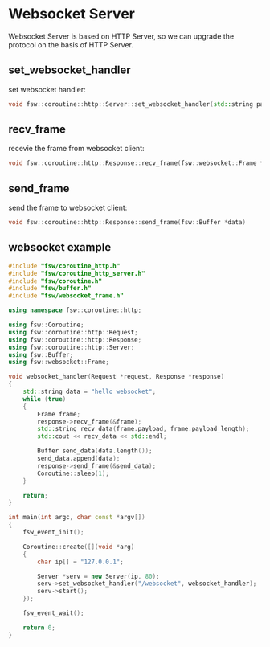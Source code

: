 # Websocket Server

Websocket Server is based on HTTP Server, so we can upgrade the protocol on the basis of HTTP Server.

## set_websocket_handler

set websocket handler:

```cpp
void fsw::coroutine::http::Server::set_websocket_handler(std::string pattern, on_accept_handler fn)
```

## recv_frame

recevie the frame from websocket client:

```cpp
void fsw::coroutine::http::Response::recv_frame(fsw::websocket::Frame *frame)
```

## send_frame

send the frame to websocket client:

```cpp
void fsw::coroutine::http::Response::send_frame(fsw::Buffer *data)
```

## websocket example

```cpp
#include "fsw/coroutine_http.h"
#include "fsw/coroutine_http_server.h"
#include "fsw/coroutine.h"
#include "fsw/buffer.h"
#include "fsw/websocket_frame.h"

using namespace fsw::coroutine::http;

using fsw::Coroutine;
using fsw::coroutine::http::Request;
using fsw::coroutine::http::Response;
using fsw::coroutine::http::Server;
using fsw::Buffer;
using fsw::websocket::Frame;

void websocket_handler(Request *request, Response *response)
{
    std::string data = "hello websocket";
    while (true)
    {
        Frame frame;
        response->recv_frame(&frame);
        std::string recv_data(frame.payload, frame.payload_length);
        std::cout << recv_data << std::endl;

        Buffer send_data(data.length());
        send_data.append(data);
        response->send_frame(&send_data);
        Coroutine::sleep(1);
    }

    return;
}

int main(int argc, char const *argv[])
{
    fsw_event_init();

    Coroutine::create([](void *arg)
    {
        char ip[] = "127.0.0.1";

        Server *serv = new Server(ip, 80);
        serv->set_websocket_handler("/websocket", websocket_handler);
        serv->start();
    });

    fsw_event_wait();

    return 0;
}
```
